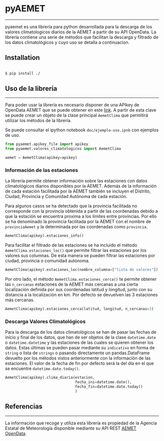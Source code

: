# pyAEMET
---

pyaemet es una librería para python desarrollada para la descarga de los valores
climatologicos diarios de la AEMET a partir de su API OpenData. La librería
contiene una serie de métodos que facilitan la descarga y filtrado de los datos
climatológicos y cuyo uso se detalla a continuacion.

## Installation

``` bash

$ pip install ./

```


## Uso de la librería
---
Para poder usar la librería es necesario disponer de una APIkey de OpenData
AEMET que se puede obtener en este
[link](https://opendata.aemet.es/centrodedescargas/obtencionAPIKey). A partir de
esta clave se puede crear un objeto de la clase principal `AemetClima` que
permitirá utilizar los métodos de la librería.

Se puede consultar el ipython notebook `doc/ejemplo-uso.ipnb` con ejemplos de uso.

```python
from pyaemet.apikey_file import apikey
from pyaemet.valores_climatologicos import AemetClima

aemet = AemetClima(apikey=apikey)
```

### Información de las estaciones

La librería permite obtener información sobre las estaciones con datos
climatológicos diarios disponibles por la AEMET. Además de la información de
cada estación facilitada por la AEMET también se incluyen el Distrito, Ciudad,
Provincia y Comunidad Autónoma de cada estación.

Para algunos casos se ha detectado que la provincia facilitada no corresponde
con la provincia obtenida a partir de las coordenadas debido a que la estación
se encuentra proxima a los límites entre provincias. Por ello se ha denominado
la provincia facilitada por la AEMET con el nombre de `provinciaAemet` y la
determinada por las coordenadas como `provincia`.

```python
AemetClima(apikey).estaciones_info()
```

Para facilitar el filtrado de las estaciones se ha incluido el método
`AemetClima.estaciones_loc()` que permite filtrar las estaciones por los valores
sus columnas. De esta manera se pueden filtrar las estaciones por ciudad,
provincia o comunidad autónoma.

```python
AemetClima(apikey).estaciones_loc(nombre_columna=["lista de valores"])
```

Por otro lado, el método `AemetClima.estaciones_cerca()` te permite obtener las `n_cercanas`
estaciones de la AEMET más cercanas a una cierta localización definida por sus coordenadas
latitud y longitud, junto con su distancia a la localización en km. Por defecto se devuelven
las 3 estaciones más cercanas.

```python
AemetClima(apikey).estaciones_cerca(latitud, longitud, n_cercanas=3)
```

### Descarga Valores Climatológicos

Para la descarga de los datos climatológicos se han de pasar las fechas de
inicio y final de los datos, que han de ser objetos de la clase `datetime.date`
o `datetime.datetime` y las estaciones de las cuales se quieren obtener los
datos. Estas últimas se pueden pasar mediante su `indicativo` en forma de
`string` o lista de `strings` o pasando directamente un pandas.DataFrame
devuelto por los métodos vistos anteriormente con la información de las
estaciones. El valor de la fecha de fin por defecto será la del día en el que se
encuentre `datetime.date.today()`.

```python
AemetClima(apikey).clima_diaria(estacion,
                                fecha_ini=datetime.date(),
                                fecha_fin=datetime.date.today()
                                )
```

## Referencias
---
La información que recoge y utiliza esta librería es propiedad de la Agencia
Estatal de Meteorología disponible mediante su API REST [AEMET
OpenData](https://opendata.aemet.es/centrodedescargas/AEMETApi?).
